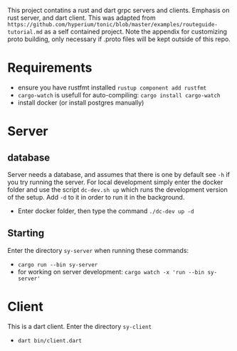This project contatins a rust and dart grpc servers and clients.  Emphasis on rust server, and dart client.  This was adapted from `https://github.com/hyperium/tonic/blob/master/examples/routeguide-tutorial.md` as a self contained project.  Note the appendix for customizing proto building, only necessary if .proto files will be kept outside of this repo.

# Requirements
- ensure you have rustfmt installed
    `rustup component add rustfmt`
- `cargo-watch` is usefull for auto-compiling:
    `cargo install cargo-watch`
- install docker (or install postgres manually)

# Server
## database
Server needs a database, and assumes that there is one by default see `-h` if you try running the server.  For local development simply enter the docker folder and use the script `dc-dev.sh up` which runs the development version of the setup.  Add `-d` to it in order to run it in the background.
  - Enter docker folder, then type the command `./dc-dev up -d`

## Starting
Enter the directory `sy-server` when running these commands:
- `cargo run --bin sy-server`
- for working on server development: `cargo watch -x 'run --bin sy-server'`

# Client
This is a dart client.  Enter the directory `sy-client`
- `dart bin/client.dart`
